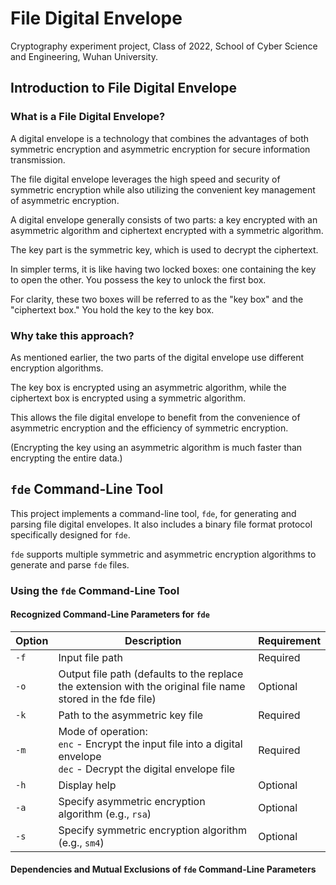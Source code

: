 # File Digital Envelope

Cryptography experiment project, Class of 2022, School of Cyber Science and Engineering, Wuhan University.

## Introduction to File Digital Envelope

### What is a File Digital Envelope?

A digital envelope is a technology that combines the advantages of both symmetric encryption and asymmetric encryption for secure information transmission.

The file digital envelope leverages the high speed and security of symmetric encryption while also utilizing the convenient key management of asymmetric encryption.

A digital envelope generally consists of two parts: a key encrypted with an asymmetric algorithm and ciphertext encrypted with a symmetric algorithm.

The key part is the symmetric key, which is used to decrypt the ciphertext.

In simpler terms, it is like having two locked boxes: one containing the key to open the other. You possess the key to unlock the first box.

For clarity, these two boxes will be referred to as the "key box" and the "ciphertext box." You hold the key to the key box.

### Why take this approach?

As mentioned earlier, the two parts of the digital envelope use different encryption algorithms.

The key box is encrypted using an asymmetric algorithm, while the ciphertext box is encrypted using a symmetric algorithm.

This allows the file digital envelope to benefit from the convenience of asymmetric encryption and the efficiency of symmetric encryption.

(Encrypting the key using an asymmetric algorithm is much faster than encrypting the entire data.)

## `fde` Command-Line Tool

This project implements a command-line tool, `fde`, for generating and parsing file digital envelopes. It also includes a binary file format protocol specifically designed for `fde`.

`fde` supports multiple symmetric and asymmetric encryption algorithms to generate and parse `fde` files.

### Using the `fde` Command-Line Tool

#### Recognized Command-Line Parameters for `fde`

| Option | Description                                                                                                               | Requirement |
| ------ | ------------------------------------------------------------------------------------------------------------------------- | ----------- |
| `-f`   | Input file path                                                                                                           | Required    |
| `-o`   | Output file path (defaults to the replace the extension with the original file name stored in the fde file)               | Optional    |
| `-k`   | Path to the asymmetric key file                                                                                           | Required    |
| `-m`   | Mode of operation:<br>`enc` - Encrypt the input file into a digital envelope<br>`dec` - Decrypt the digital envelope file | Required    |
| `-h`   | Display help                                                                                                              | Optional    |
| `-a`   | Specify asymmetric encryption algorithm (e.g., `rsa`)                                                                     | Optional    |
| `-s`   | Specify symmetric encryption algorithm (e.g., `sm4`)                                                                      | Optional    |

#### Dependencies and Mutual Exclusions of `fde` Command-Line Parameters
